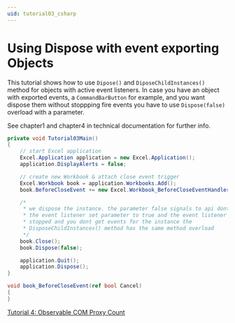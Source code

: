 ```yaml
---
uid: tutorial03_csharp
---
```


# Using Dispose with event exporting Objects

This tutorial shows how to use `Dipose()` and `DiposeChildInstances()` method
for objects with active event listeners. In case you have an object with exported
events, a `CommandBarButton` for example, and you want dispose them without stoppping
fire events you have to use `Dispose(false)` overload with a parameter.

See chapter1 and chapter4 in technical documentation for further info.

```csharp
private void Tutorial03Main()
{
    // start Excel application
    Excel.Application application = new Excel.Application();
    application.DisplayAlerts = false;

    // create new Workbook & attach close event trigger
    Excel.Workbook book = application.Workbooks.Add();
    book.BeforeCloseEvent += new Excel.Workbook_BeforeCloseEventHandler(book_BeforeCloseEvent);

    /*
     * we dispose the instance. the parameter false signals to api dont release
     * the event listener set parameter to true and the event listener will
     * stopped and you dont get events for the instance the
     * DisposeChildInstances() method has the same method overload
     */
    book.Close();
    book.Dispose(false);

    application.Quit();
    application.Dispose();
}

void book_BeforeCloseEvent(ref bool Cancel)
{
}
```

[Tutorial 4: Observable COM Proxy Count](tutorial04.md)
